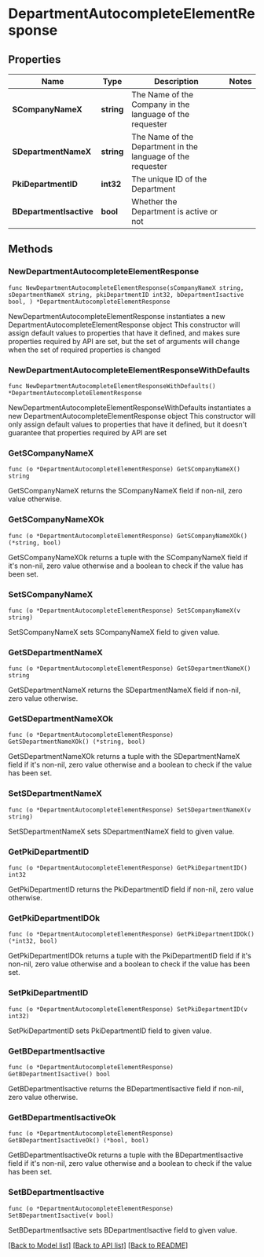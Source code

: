 # DepartmentAutocompleteElementResponse

## Properties

Name | Type | Description | Notes
------------ | ------------- | ------------- | -------------
**SCompanyNameX** | **string** | The Name of the Company in the language of the requester | 
**SDepartmentNameX** | **string** | The Name of the Department in the language of the requester | 
**PkiDepartmentID** | **int32** | The unique ID of the Department | 
**BDepartmentIsactive** | **bool** | Whether the Department is active or not | 

## Methods

### NewDepartmentAutocompleteElementResponse

`func NewDepartmentAutocompleteElementResponse(sCompanyNameX string, sDepartmentNameX string, pkiDepartmentID int32, bDepartmentIsactive bool, ) *DepartmentAutocompleteElementResponse`

NewDepartmentAutocompleteElementResponse instantiates a new DepartmentAutocompleteElementResponse object
This constructor will assign default values to properties that have it defined,
and makes sure properties required by API are set, but the set of arguments
will change when the set of required properties is changed

### NewDepartmentAutocompleteElementResponseWithDefaults

`func NewDepartmentAutocompleteElementResponseWithDefaults() *DepartmentAutocompleteElementResponse`

NewDepartmentAutocompleteElementResponseWithDefaults instantiates a new DepartmentAutocompleteElementResponse object
This constructor will only assign default values to properties that have it defined,
but it doesn't guarantee that properties required by API are set

### GetSCompanyNameX

`func (o *DepartmentAutocompleteElementResponse) GetSCompanyNameX() string`

GetSCompanyNameX returns the SCompanyNameX field if non-nil, zero value otherwise.

### GetSCompanyNameXOk

`func (o *DepartmentAutocompleteElementResponse) GetSCompanyNameXOk() (*string, bool)`

GetSCompanyNameXOk returns a tuple with the SCompanyNameX field if it's non-nil, zero value otherwise
and a boolean to check if the value has been set.

### SetSCompanyNameX

`func (o *DepartmentAutocompleteElementResponse) SetSCompanyNameX(v string)`

SetSCompanyNameX sets SCompanyNameX field to given value.


### GetSDepartmentNameX

`func (o *DepartmentAutocompleteElementResponse) GetSDepartmentNameX() string`

GetSDepartmentNameX returns the SDepartmentNameX field if non-nil, zero value otherwise.

### GetSDepartmentNameXOk

`func (o *DepartmentAutocompleteElementResponse) GetSDepartmentNameXOk() (*string, bool)`

GetSDepartmentNameXOk returns a tuple with the SDepartmentNameX field if it's non-nil, zero value otherwise
and a boolean to check if the value has been set.

### SetSDepartmentNameX

`func (o *DepartmentAutocompleteElementResponse) SetSDepartmentNameX(v string)`

SetSDepartmentNameX sets SDepartmentNameX field to given value.


### GetPkiDepartmentID

`func (o *DepartmentAutocompleteElementResponse) GetPkiDepartmentID() int32`

GetPkiDepartmentID returns the PkiDepartmentID field if non-nil, zero value otherwise.

### GetPkiDepartmentIDOk

`func (o *DepartmentAutocompleteElementResponse) GetPkiDepartmentIDOk() (*int32, bool)`

GetPkiDepartmentIDOk returns a tuple with the PkiDepartmentID field if it's non-nil, zero value otherwise
and a boolean to check if the value has been set.

### SetPkiDepartmentID

`func (o *DepartmentAutocompleteElementResponse) SetPkiDepartmentID(v int32)`

SetPkiDepartmentID sets PkiDepartmentID field to given value.


### GetBDepartmentIsactive

`func (o *DepartmentAutocompleteElementResponse) GetBDepartmentIsactive() bool`

GetBDepartmentIsactive returns the BDepartmentIsactive field if non-nil, zero value otherwise.

### GetBDepartmentIsactiveOk

`func (o *DepartmentAutocompleteElementResponse) GetBDepartmentIsactiveOk() (*bool, bool)`

GetBDepartmentIsactiveOk returns a tuple with the BDepartmentIsactive field if it's non-nil, zero value otherwise
and a boolean to check if the value has been set.

### SetBDepartmentIsactive

`func (o *DepartmentAutocompleteElementResponse) SetBDepartmentIsactive(v bool)`

SetBDepartmentIsactive sets BDepartmentIsactive field to given value.



[[Back to Model list]](../README.md#documentation-for-models) [[Back to API list]](../README.md#documentation-for-api-endpoints) [[Back to README]](../README.md)


